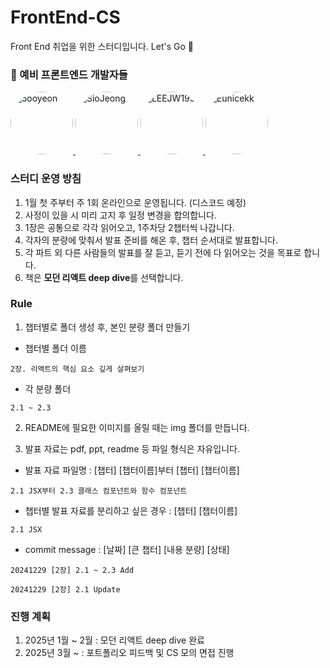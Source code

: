 # FrontEnd-CS
Front End 취업을 위한 스터디입니다. Let's Go 💖

### 🧐 예비 프론트엔드 개발자들

<p>
  <a href="https://github.com/ide05484">
    <img src="https://github.com/ide05484.png" alt="5ooyeon" style="width: 100px; height: 100px; border-radius: 50%;">
  </a>
  <a href="https://github.com/SioJeong">
    <img src="https://github.com/SioJeong.png" alt="SioJeong" style="width: 100px; height: 100px; border-radius: 50%;">
  </a>
  <a href="https://github.com/LEEJW1953">
    <img src="https://github.com/LEEJW1953.png" alt="LEEJW1953" style="width: 100px; height: 100px; border-radius: 50%;">
  </a>
  <a href="https://github.com/Eunicekk">
    <img src="https://github.com/Eunicekk.png" alt="Eunicekk" style="width: 100px; height: 100px; border-radius: 50%;">
  </a>
</p>

### 스터디 운영 방침

1. 1월 첫 주부터 주 1회 온라인으로 운영됩니다. (디스코드 예정)
2. 사정이 있을 시 미리 고지 후 일정 변경을 합의합니다.
3. 1장은 공통으로 각각 읽어오고, 1주차당 2챕터씩 나갑니다.
4. 각자의 분량에 맞춰서 발표 준비를 해온 후, 챕터 순서대로 발표합니다.
5. 각 파트 외 다른 사람들의 발표를 잘 듣고, 듣기 전에 다 읽어오는 것을 목표로 합니다.
6. 책은 **모던 리액트 deep dive**를 선택합니다.

### Rule

1. 챕터별로 폴더 생성 후, 본인 분량 폴더 만들기

- 챕터별 폴더 이름
```
2장. 리액트의 핵심 요소 깊게 살펴보기
```

- 각 분량 폴더
```
2.1 ~ 2.3
```

2. README에 필요한 이미지를 올릴 때는 img 폴더를 만듭니다.

3. 발표 자료는 pdf, ppt, readme 등 파일 형식은 자유입니다.

- 발표 자료 파일명 : [챕터] [챕터이름]부터 [챕터] [챕터이름]
```
2.1 JSX부터 2.3 클래스 컴포넌트와 함수 컴포넌트
```

- 챕터별 발표 자료를 분리하고 싶은 경우 : [챕터] [챕터이름]
```
2.1 JSX
```

- commit message : [날짜] [큰 챕터] [내용 분량] [상태]
```
20241229 [2장] 2.1 ~ 2.3 Add
```

```
20241229 [2장] 2.1 Update
```

### 진행 계획

1. 2025년 1월 ~ 2월 : 모던 리액트 deep dive 완료
2. 2025년 3월 ~ : 포트폴리오 피드백 및 CS 모의 면접 진행
